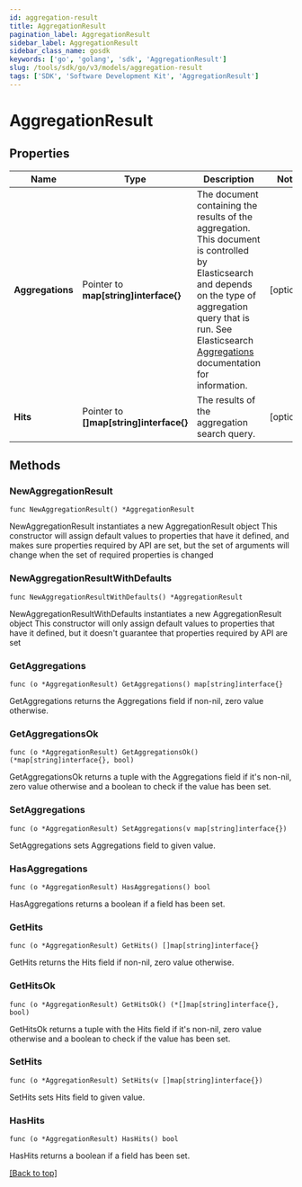 ```yaml
---
id: aggregation-result
title: AggregationResult
pagination_label: AggregationResult
sidebar_label: AggregationResult
sidebar_class_name: gosdk
keywords: ['go', 'golang', 'sdk', 'AggregationResult'] 
slug: /tools/sdk/go/v3/models/aggregation-result
tags: ['SDK', 'Software Development Kit', 'AggregationResult']
---
```


# AggregationResult

## Properties

Name | Type | Description | Notes
------------ | ------------- | ------------- | -------------
**Aggregations** | Pointer to **map[string]interface{}** | The document containing the results of the aggregation. This document is controlled by Elasticsearch and depends on the type of aggregation query that is run.  See Elasticsearch [Aggregations](https://www.elastic.co/guide/en/elasticsearch/reference/5.2/search-aggregations.html) documentation for information.  | [optional] 
**Hits** | Pointer to **[]map[string]interface{}** | The results of the aggregation search query.  | [optional] 

## Methods

### NewAggregationResult

`func NewAggregationResult() *AggregationResult`

NewAggregationResult instantiates a new AggregationResult object
This constructor will assign default values to properties that have it defined,
and makes sure properties required by API are set, but the set of arguments
will change when the set of required properties is changed

### NewAggregationResultWithDefaults

`func NewAggregationResultWithDefaults() *AggregationResult`

NewAggregationResultWithDefaults instantiates a new AggregationResult object
This constructor will only assign default values to properties that have it defined,
but it doesn't guarantee that properties required by API are set

### GetAggregations

`func (o *AggregationResult) GetAggregations() map[string]interface{}`

GetAggregations returns the Aggregations field if non-nil, zero value otherwise.

### GetAggregationsOk

`func (o *AggregationResult) GetAggregationsOk() (*map[string]interface{}, bool)`

GetAggregationsOk returns a tuple with the Aggregations field if it's non-nil, zero value otherwise
and a boolean to check if the value has been set.

### SetAggregations

`func (o *AggregationResult) SetAggregations(v map[string]interface{})`

SetAggregations sets Aggregations field to given value.

### HasAggregations

`func (o *AggregationResult) HasAggregations() bool`

HasAggregations returns a boolean if a field has been set.

### GetHits

`func (o *AggregationResult) GetHits() []map[string]interface{}`

GetHits returns the Hits field if non-nil, zero value otherwise.

### GetHitsOk

`func (o *AggregationResult) GetHitsOk() (*[]map[string]interface{}, bool)`

GetHitsOk returns a tuple with the Hits field if it's non-nil, zero value otherwise
and a boolean to check if the value has been set.

### SetHits

`func (o *AggregationResult) SetHits(v []map[string]interface{})`

SetHits sets Hits field to given value.

### HasHits

`func (o *AggregationResult) HasHits() bool`

HasHits returns a boolean if a field has been set.


[[Back to top]](#) 



